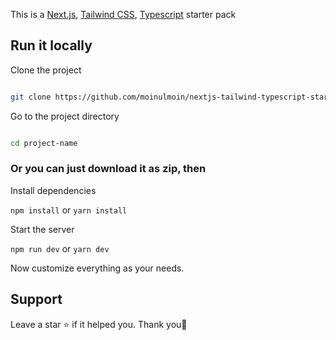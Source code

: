 This is a [Next.js](https://nextjs.org/), [Tailwind CSS](https://tailwindcss.com/), [Typescript](https://www.typescriptlang.org/) starter pack

## Run it locally

Clone the project

```bash

git clone https://github.com/moinulmoin/nextjs-tailwind-typescript-starter project-name

```

Go to the project directory

```bash

cd project-name

```

### Or you can just download it as zip, then

Install dependencies

`npm install` or `yarn install`

Start the server

`npm run dev` or `yarn dev`

Now customize everything as your needs.

## Support

Leave a star ⭐ if it helped you. Thank you💖
